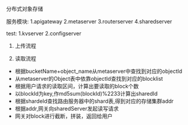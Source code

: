 分布式对象存储

服务模块:
1.apigateway
2.metaserver
3.routerserver
4.sharedserver

test:
1.kvserver
2.configserver

1. 上传流程

2. 读取流程
 - 根据bucketName+object_name从metaserver中查找到对应的objectId
 - 从metaserver的Object表中依靠objectId查找到对应的blocklist
 - 根据用户请求的读取区间，计算出要读取的block个数
 - 以blockId为key,作md5sum(blockId)%2233计算出sharedId
 - 根据shardeId查找路由服务器中的shard表,得到对应的存储集群addr
 - 根据addr,网关向sharedServer发起读写请求
 - 网关对block进行截断，拼装，返回给用户
